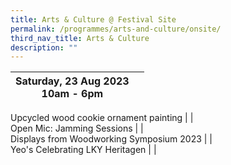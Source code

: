 ```yaml
---
title: Arts & Culture @ Festival Site
permalink: /programmes/arts-and-culture/onsite/
third_nav_title: Arts & Culture
description: ""
---
```



| Saturday, 23 Aug 2023 <br> 10am - 6pm |  |
| -------- | -------- |

Upcycled wood cookie ornament painting | |
<br>
Open Mic: Jamming Sessions |  |
<br>
Displays from Woodworking Symposium 2023 |   |
<br>
Yeo's Celebrating LKY Heritagen | |
<br>